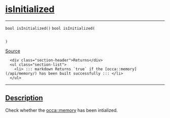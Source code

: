 
<h1 id="is-initialized">
 <a href="#/api/memory/isInitialized" class="anchor">
   <span>isInitialized</span>
  </a>
</h1>

<div class="signature">

<hr>

  <div class="definition-container">
    <div class="definition">
      <code class="desktop-only"><span class="token keyword">bool</span> isInitialized()</code>
      <code class="mobile-only"><span class="token keyword">bool</span> isInitialized(
    
)</code>
      <div class="flex-spacing"></div>
      <a href="https://github.com/libocca/occa/blob/7d02eac1/include/occa/core/memory.hpp#L99" target="_blank">Source</a>
    </div>
    <div class="description">

      <div class="section-header">Returns</div>
      <ul class="section-list">
        <li> ::: markdown Returns `true` if the [occa::memory](/api/memory/) has been built successfully ::: </li>
      </ul>
</div>
  </div>

  <hr>
</div>


<h2 id="description">
 <a href="#/api/memory/isInitialized?id=description" class="anchor">
   <span>Description</span>
  </a>
</h2>

Check whether the [occa::memory](/api/memory/) has been intialized.

